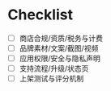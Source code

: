 # Checklist

- [ ] 商店合规/资质/税务与计费
- [ ] 品牌素材/文案/截图/视频
- [ ] 应用权限/安全与隐私声明
- [ ] 支持流程/升级/状态页
- [ ] 上架测试与评分机制
